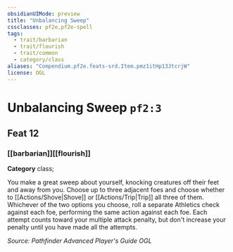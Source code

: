 ```yaml
---
obsidianUIMode: preview
title: "Unbalancing Sweep"
cssclasses: pf2e,pf2e-spell
tags:
  - trait/barbarian
  - trait/flourish
  - trait/common
  - category/class
aliases: "Compendium.pf2e.feats-srd.Item.pmz1itHp13JtcrjW"
license: OGL
---
```

# Unbalancing Sweep `pf2:3`
## Feat 12
### [[barbarian]][[flourish]]

**Category** class; 




You make a great sweep about yourself, knocking creatures off their feet and away from you. Choose up to three adjacent foes and choose whether to [[Actions/Shove|Shove]] or [[Actions/Trip|Trip]] all three of them. Whichever of the two options you choose, roll a separate Athletics check against each foe, performing the same action against each foe. Each attempt counts toward your multiple attack penalty, but don't increase your penalty until you have made all the attempts.

*Source: Pathfinder Advanced Player's Guide*
*OGL*